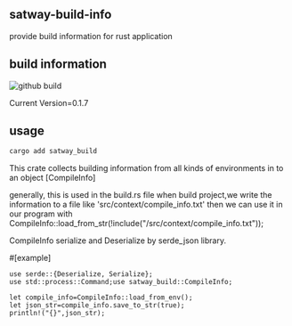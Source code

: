 ## satway-build-info 
  provide build information for rust application

## build information
![github build](https://github.com/zhangjianshe/satway-build-info/actions/workflows/rust.yml/badge.svg)

Current Version=0.1.7

## usage

```rust
cargo add satway_build 
```

 This crate collects building information from all kinds of environments in to an object [CompileInfo]

 generally, this is used in the build.rs file
 when build project,we write the information to a file like 'src/context/compile_info.txt'
 then we can use it in our program with
 CompileInfo::load_from_str(!include("/src/context/compile_info.txt"));

 CompileInfo serialize and Deserialize by serde_json library.


 #[example]

 ```
 use serde::{Deserialize, Serialize};
 use std::process::Command;use satway_build::CompileInfo;

 let compile_info=CompileInfo::load_from_env();
 let json_str=compile_info.save_to_str(true);
 println!("{}",json_str);

 ```